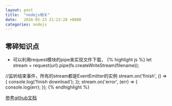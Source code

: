 ```yaml
---
layout: post
title:  "nodejs相关"
date:   2016-05-23 21:22:28 +0800
categories: nodejs
---
```


## 零碎知识点
* 可以利用request模块的pipe来实现文件下载，
{% highlight js %}
let stream = request(url).pipe(fs.createWriteStream(filename));

//监听结束事件，所有的stream都是EventEmitter的实例
stream.on('finish', () => {
  console.log('finish download');
});
stream.on('error', (err) => {
  console.log(err);
});
{% endhighlight %}

[参考github文档](https://github.com/request/request)
